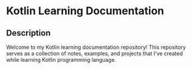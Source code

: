 # Kotlin Learning Documentation

## Description
Welcome to my Kotlin learning documentation repository! This repository serves as a collection of notes, examples, and projects that I've created while learning Kotlin programming language.